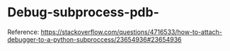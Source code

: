 # Debug-subprocess-pdb-

Reference: https://stackoverflow.com/questions/4716533/how-to-attach-debugger-to-a-python-subproccess/23654936#23654936
